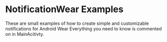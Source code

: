# NotificationWear Examples

These are small examples of how to create simple and customizable notifications for Android Wear
Everything you need to know is commented on in MainAcitivty.
